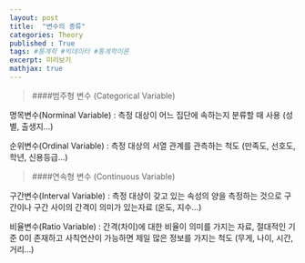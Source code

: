 ```yaml
---
layout: post
title:  "변수의 종류"
categories: Theory
published : True
tags: #통계학 #빅데이터 #통계학이론
excerpt: 미리보기
mathjax: true
---
```


> ####범주형 변수 (Categorical Variable)

명목변수(Norminal Variable) : 측정 대상이 어느 집단에 속하는지 분류할 때 사용 (성별, 출생지...)

순위변수(Ordinal Variable) : 측정 대상의 서열 관계를 관측하는 척도 (만족도, 선호도, 학년, 신용등급...)
  
    
> ####연속형 변수 (Continuous Variable)

구간변수(Interval Variable) : 측정 대상이 갖고 있는 속성의 양을 측정하는 것으로 구간이나 구간 사이의 간격이 의미가 있는자료 (온도, 지수...)

비율변수(Ratio Variable) : 간격(차이)에 대한 비율이 의미를 가지는 자료, 절대적인 기준 0이 존재하고 사칙연산이 가능하면 제일 많은 정보를 가지는 척도 (무게, 나이, 시간, 거리...)

